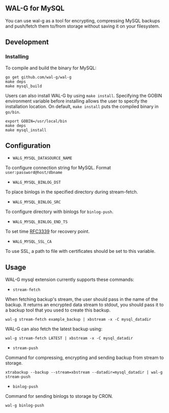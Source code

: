 ## WAL-G for MySQL

You can use wal-g as a tool for encrypting, compressing MySQL backups and push/fetch them to/from storage without saving it on your filesystem.

Development
-----------
### Installing
To compile and build the binary for MySQL:

```
go get github.com/wal-g/wal-g
make deps
make mysql_build
```
Users can also install WAL-G by using `make install`. Specifying the GOBIN environment variable before installing allows the user to specify the installation location. On default, `make install` puts the compiled binary in `go/bin`.
```
export GOBIN=/usr/local/bin
make deps
make mysql_install
```

Configuration
-------------

* `WALG_MYSQL_DATASOURCE_NAME`

To configure connection string for MySQL. Format ```user:password@host/dbname```

* `WALG_MYSQL_BINLOG_DST`

To place binlogs in the specified directory during stream-fetch.

* `WALG_MYSQL_BINLOG_SRC`

To configure directory with binlogs for ```binlog-push```.

* `WALG_MYSQL_BINLOG_END_TS`

To set time [RFC3339](https://www.ietf.org/rfc/rfc3339.txt) for recovery point.

* `WALG_MYSQL_SSL_CA`

To use SSL, a path to file with certificates should be set to this variable.


Usage
-----

WAL-G mysql extension currently supports these commands:

* ``stream-fetch``

When fetching backup's stream, the user should pass in the name of the backup. It returns an encrypted data stream to stdout, you should pass it to a backup tool that you used to create this backup.
```
wal-g stream-fetch example_backup | xbstream -x -C mysql_datadir
```
WAL-G can also fetch the latest backup using:

```
wal-g stream-fetch LATEST | xbstream -x -C mysql_datadir
```

* ``stream-push``

Command for compressing, encrypting and sending backup from stream to storage.

```
xtrabackup --backup --stream=xbstream --datadir=mysql_datadir | wal-g stream-push
```

* ``binlog-push``

Command for sending binlogs to storage by CRON.

```
wal-g binlog-push
```
